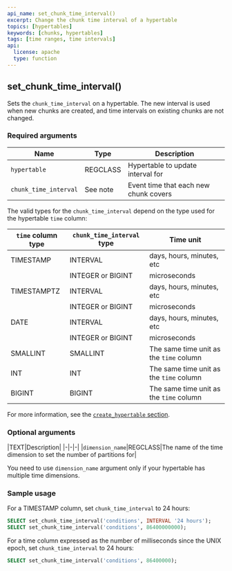 ```yaml
---
api_name: set_chunk_time_interval()
excerpt: Change the chunk time interval of a hypertable
topics: [hypertables]
keywords: [chunks, hypertables]
tags: [time ranges, time intervals]
api:
  license: apache
  type: function
---
```


## set_chunk_time_interval()

Sets the `chunk_time_interval` on a hypertable. The new interval is used
when new chunks are created, and time intervals on existing chunks are
not changed.

### Required arguments

|Name|Type|Description|
|-|-|-|
|`hypertable`|REGCLASS| Hypertable to update interval for|
|`chunk_time_interval`|See note|Event time that each new chunk covers|

The valid types for the `chunk_time_interval` depend on the type used for the hypertable `time` column:

|`time` column type|`chunk_time_interval` type|Time unit|
|-|-|-|
|TIMESTAMP|INTERVAL|days, hours, minutes, etc|
||INTEGER or BIGINT|microseconds|
|TIMESTAMPTZ|INTERVAL|days, hours, minutes, etc|
||INTEGER or BIGINT|microseconds|
|DATE|INTERVAL|days, hours, minutes, etc|
||INTEGER or BIGINT|microseconds|
|SMALLINT|SMALLINT|The same time unit as the `time` column|
|INT|INT|The same time unit as the `time` column|
|BIGINT|BIGINT|The same time unit as the `time` column|

For more information, see the [`create_hypertable` section][create-hypertable].

### Optional arguments

|TEXT|Description|
|-|-|-|
|`dimension_name`|REGCLASS|The name of the time dimension to set the number of partitions for|

You need to use `dimension_name` argument only if your hypertable has multiple
time dimensions.

### Sample usage

For a TIMESTAMP column, set `chunk_time_interval` to 24 hours:

```sql
SELECT set_chunk_time_interval('conditions', INTERVAL '24 hours');
SELECT set_chunk_time_interval('conditions', 86400000000);
```

For a time column expressed as the number of milliseconds since the
UNIX epoch, set `chunk_time_interval` to 24 hours:

```sql
SELECT set_chunk_time_interval('conditions', 86400000);
```

[create-hypertable]: /api/:currentVersion:/hypertable/create_hypertable
